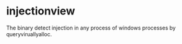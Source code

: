 # injectionview
The binary detect injection in any process of windows processes by queryviruallyalloc.
